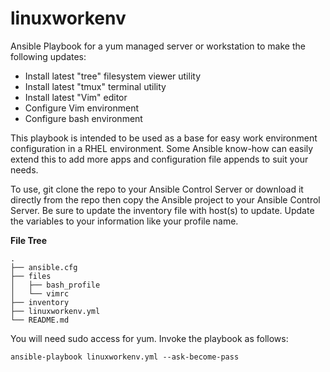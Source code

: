 # linuxworkenv

Ansible Playbook for a yum managed server or workstation to make the following updates:
* Install latest "tree" filesystem viewer utility
* Install latest "tmux" terminal utility
* Install latest "Vim" editor
* Configure Vim environment
* Configure bash environment

This playbook is intended to be used as a base for easy work environment configuration in a RHEL environment.
Some Ansible know-how can easily extend this to add more apps and configuration file appends to suit your needs. 

To use, git clone the repo to your Ansible Control Server or download it directly from the repo then copy the Ansible project
to your Ansible Control Server. Be sure to update the inventory file with host(s) to update. 
Update the variables to your information like your profile name.

**File Tree**
```
.
├── ansible.cfg
├── files
│   ├── bash_profile
│   └── vimrc
├── inventory
├── linuxworkenv.yml
└── README.md
```

You will need sudo access for yum.  Invoke the playbook as follows:
```
ansible-playbook linuxworkenv.yml --ask-become-pass
```
